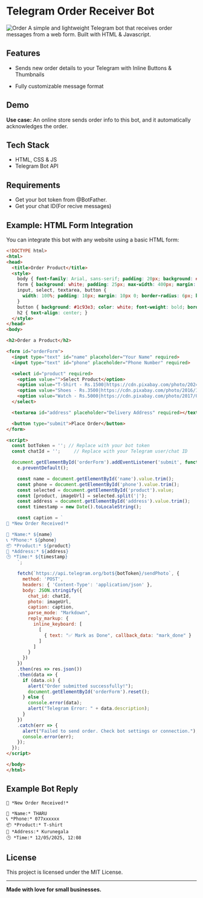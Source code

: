# Telegram Order Receiver Bot
![Order](image_url_or_path)
A simple and lightweight Telegram bot that receives order messages from a web form. Built with HTML & Javascript.


## Features

- Sends new order details to your Telegram with Inline Buttons & Thumbnails

- Fully customizable message format

## Demo

**Use case:** An online store sends order info to this bot, and it automatically acknowledges the order.

## Tech Stack

- HTML, CSS & JS
- Telegram Bot API

## Requirements

- Get your bot token from @BotFather.
- Get your chat ID(For recive messages)


## Example: HTML Form Integration

You can integrate this bot with any website using a basic HTML form:
```html
<!DOCTYPE html>
<html>
<head>
  <title>Order Product</title>
  <style>
    body { font-family: Arial, sans-serif; padding: 20px; background: #eef2f7; }
    form { background: white; padding: 25px; max-width: 400px; margin: auto; border-radius: 12px; box-shadow: 0 4px 10px rgba(0,0,0,0.1); }
    input, select, textarea, button {
      width: 100%; padding: 10px; margin: 10px 0; border-radius: 6px; border: 1px solid #ccc;
    }
    button { background: #1c93e3; color: white; font-weight: bold; border: none; cursor: pointer; }
    h2 { text-align: center; }
  </style>
</head>
<body>

<h2>Order a Product</h2>

<form id="orderForm">
  <input type="text" id="name" placeholder="Your Name" required>
  <input type="text" id="phone" placeholder="Phone Number" required>

  <select id="product" required>
    <option value="">Select Product</option>
    <option value="T-Shirt - Rs.1500|https://cdn.pixabay.com/photo/2024/05/05/05/34/ai-generated-8740242_1280.jpg">T-Shirt</option>
    <option value="Shoes - Rs.3500|https://cdn.pixabay.com/photo/2016/12/11/12/41/shoes-1899327_1280.jpg">Shoes</option>
    <option value="Watch - Rs.5000|https://cdn.pixabay.com/photo/2017/03/20/15/13/wrist-watch-2159351_1280.jpg">Watch</option>
  </select>

  <textarea id="address" placeholder="Delivery Address" required></textarea>

  <button type="submit">Place Order</button>
</form>

<script>
  const botToken = ''; // Replace with your bot token
  const chatId = '';     // Replace with your Telegram user/chat ID

  document.getElementById('orderForm').addEventListener('submit', function(e) {
    e.preventDefault();

    const name = document.getElementById('name').value.trim();
    const phone = document.getElementById('phone').value.trim();
    const selected = document.getElementById('product').value;
    const [product, imageUrl] = selected.split('|');
    const address = document.getElementById('address').value.trim();
    const timestamp = new Date().toLocaleString();

    const caption = `
🛒 *New Order Received!*

👤 *Name:* ${name}
📞 *Phone:* ${phone}
📦 *Product:* ${product}
📍 *Address:* ${address}
🕒 *Time:* ${timestamp}
    `;

    fetch(`https://api.telegram.org/bot${botToken}/sendPhoto`, {
      method: 'POST',
      headers: { 'Content-Type': 'application/json' },
      body: JSON.stringify({
        chat_id: chatId,
        photo: imageUrl,
        caption: caption,
        parse_mode: "Markdown",
        reply_markup: {
          inline_keyboard: [
            [
              { text: "✅ Mark as Done", callback_data: "mark_done" }
            ]
          ]
        }
      })
    })
    .then(res => res.json())
    .then(data => {
      if (data.ok) {
        alert("Order submitted successfully!");
        document.getElementById('orderForm').reset();
      } else {
        console.error(data);
        alert("Telegram Error: " + data.description);
      }
    })
    .catch(err => {
      alert("Failed to send order. Check bot settings or connection.");
      console.error(err);
    });
  });
</script>

</body>
</html>
```

## Example Bot Reply
```
🛒 *New Order Received!*

👤 *Name:* THARU
📞 *Phone:* 077xxxxxx
📦 *Product:* T-shirt
📍 *Address:* Kurunegala
🕒 *Time:* 12/05/2025, 12:08
```


## License

This project is licensed under the MIT License.

---

**Made with love for small businesses.**

